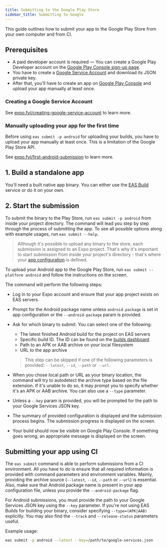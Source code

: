 ```yaml
---
title: Submitting to the Google Play Store
sidebar_title: Submitting to Google
---
```


This guide outlines how to submit your app to the Google Play Store from your own computer and from CI.

## Prerequisites

- A paid developer account is required &mdash; You can create a Google Play Developer account on the [Google Play Console sign-up page](https://play.google.com/apps/publish/signup/).
- You have to create a [Google Service Account](https://cloud.google.com/iam/docs/creating-managing-service-accounts) and download its JSON private key.
- After that, you'll have to create an app on [Google Play Console](https://play.google.com/apps/publish/) and upload your app manually at least once.

### Creating a Google Service Account

See [expo.fyi/creating-google-service-account](https://expo.fyi/creating-google-service-account) to learn more.

### Manually uploading your app for the first time

Before using `eas submit -p android` for uploading your builds, you have to upload your app manually at least once. This is a limitation of the Google Play Store API.

See [expo.fyi/first-android-submission](https://expo.fyi/first-android-submission) to learn more.

## 1. Build a standalone app

You'll need a built native app binary. You can either use the [EAS Build](introduction.md) service or do it on your own.

## 2. Start the submission

To submit the binary to the Play Store, run `eas submit -p android` from inside your project directory. The command will lead you step by step through the process of submitting the app. To see all possible options along with example usages, run `eas submit --help`.

> Although it's possible to upload any binary to the store, each submission is assigned to an Expo project. That's why it's important to start submission from inside your project's directory - that's where your [app configuration](../workflow/configuration.md) is defined.

To upload your Android app to the Google Play Store, run `eas submit --platform android` and follow the instructions on the screen.

The command will perform the following steps:

- Log in to your Expo account and ensure that your app project exists on EAS servers.
- Prompt for the Android package name unless `android.package` is set in app configuration or the `--android-package` param is provided.
- Ask for which binary to submit. You can select one of the following:

   - The latest finished Android build for the project on EAS servers
   - Specific build ID. The ID can be found on the [builds dashboard](https://expo.io/builds?type=eas)
   - Path to an APK or AAB archive on your local filesystem
   - URL to the app archive

   > This step can be skipped if one of the following parameters is provided: `--latest`, `--id`, `--path` or `--url`.

- When you chose local path or URL as your binary location, the command will try to autodetect the archive type based on the file extension. If it's unable to do so, it may prompt you to specify whether it's an APK or AAB archive. You can also use a `--type` parameter.
- Unless a `--key` param is provided, you will be prompted for the path to your Google Services JSON key.
- The summary of provided configuration is displayed and the submission process begins. The submission progress is displayed on the screen.
- Your build should now be visible on Google Play Console. If something goes wrong, an appropriate message is displayed on the screen.

## Submitting your app using CI

The `eas submit` command is able to perform submissions from a CI environment. All you have to do is ensure that all required information is provided with command parameters and environment variables. Mainly, providing the archive source (`--latest`, `--id`, `--path` or `--url`) is essential. Also, make sure that Android package name is present in your app configuration file, unless you provide the `--android-package` flag.

For Android submissions, you must provide the path to your Google Services JSON key using the `--key` parameter. If you're not using EAS Builds for building your binary, consider specifying `--type=(APK|AAB)` explicitly. You may also find the `--track` and `--release-status` parameters useful.

Example usage:

```sh
eas submit -p android --latest --key=/path/to/google-services.json
```

